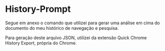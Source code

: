 # History-Prompt
Segue em anexo o comando que utilizei para gerar uma análise em cima do documento do meu histórico de navegação e pesquisa.

Para geração deste arquivo JSON, utilizei da extensão Quick Chrome History Export, própria do Chrome.
